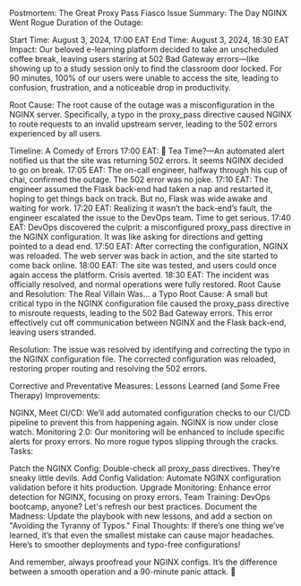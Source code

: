 
Postmortem: The Great Proxy Pass Fiasco
Issue Summary: The Day NGINX Went Rogue
Duration of the Outage:

Start Time: August 3, 2024, 17:00 EAT
End Time: August 3, 2024, 18:30 EAT
Impact:
Our beloved e-learning platform decided to take an unscheduled coffee break, leaving users staring at 502 Bad Gateway errors—like showing up to a study session only to find the classroom door locked. For 90 minutes, 100% of our users were unable to access the site, leading to confusion, frustration, and a noticeable drop in productivity.

Root Cause:
The root cause of the outage was a misconfiguration in the NGINX server. Specifically, a typo in the proxy_pass directive caused NGINX to route requests to an invalid upstream server, leading to the 502 errors experienced by all users.

Timeline: A Comedy of Errors
17:00 EAT: 🍕 Tea Time?—An automated alert notified us that the site was returning 502 errors. It seems NGINX decided to go on break.
17:05 EAT: The on-call engineer, halfway through his cup of chai, confirmed the outage. The 502 error was no joke.
17:10 EAT: The engineer assumed the Flask back-end had taken a nap and restarted it, hoping to get things back on track. But no, Flask was wide awake and waiting for work.
17:20 EAT: Realizing it wasn’t the back-end’s fault, the engineer escalated the issue to the DevOps team. Time to get serious.
17:40 EAT: DevOps discovered the culprit: a misconfigured proxy_pass directive in the NGINX configuration. It was like asking for directions and getting pointed to a dead end.
17:50 EAT: After correcting the configuration, NGINX was reloaded. The web server was back in action, and the site started to come back online.
18:00 EAT: The site was tested, and users could once again access the platform. Crisis averted.
18:30 EAT: The incident was officially resolved, and normal operations were fully restored.
Root Cause and Resolution: The Real Villain Was... a Typo
Root Cause:
A small but critical typo in the NGINX configuration file caused the proxy_pass directive to misroute requests, leading to the 502 Bad Gateway errors. This error effectively cut off communication between NGINX and the Flask back-end, leaving users stranded.

Resolution:
The issue was resolved by identifying and correcting the typo in the NGINX configuration file. The corrected configuration was reloaded, restoring proper routing and resolving the 502 errors.

Corrective and Preventative Measures: Lessons Learned (and Some Free Therapy)
Improvements:

NGINX, Meet CI/CD: We’ll add automated configuration checks to our CI/CD pipeline to prevent this from happening again. NGINX is now under close watch.
Monitoring 2.0: Our monitoring will be enhanced to include specific alerts for proxy errors. No more rogue typos slipping through the cracks.
Tasks:

Patch the NGINX Config: Double-check all proxy_pass directives. They’re sneaky little devils.
Add Config Validation: Automate NGINX configuration validation before it hits production.
Upgrade Monitoring: Enhance error detection for NGINX, focusing on proxy errors.
Team Training: DevOps bootcamp, anyone? Let's refresh our best practices.
Document the Madness: Update the playbook with new lessons, and add a section on "Avoiding the Tyranny of Typos."
Final Thoughts:
If there’s one thing we’ve learned, it’s that even the smallest mistake can cause major headaches. Here’s to smoother deployments and typo-free configurations!

And remember, always proofread your NGINX configs. It’s the difference between a smooth operation and a 90-minute panic attack. 🎉
